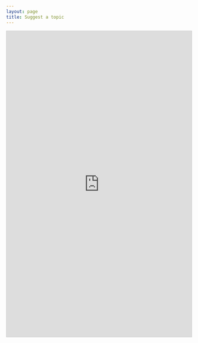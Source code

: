 ```yaml
---
layout: page
title: Suggest a topic
---
```


<iframe src="https://airtable.com/embed/shrwnfHv7dGA94wga?backgroundColor=purple" frameborder="0" onmousewheel="" width="100%" height="833" style="background: transparent; border: 1px solid #ccc;"></iframe>